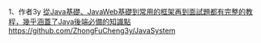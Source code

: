 1、作者3y [從Java基礎、JavaWeb基礎到常用的框架再到面試題都有完整的教程，幾乎涵蓋了Java後端必備的知識點](https://github.com/ZhongFuCheng3y/3y)
https://github.com/ZhongFuCheng3y/JavaSystem
